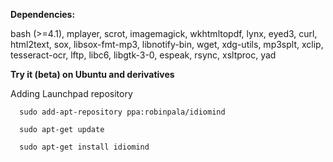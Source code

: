 
<b>Dependencies:</b>

bash (>=4.1), mplayer, scrot, imagemagick, wkhtmltopdf, lynx, eyed3, curl, html2text, sox, libsox-fmt-mp3, libnotify-bin, wget, xdg-utils, mp3splt, xclip, tesseract-ocr, lftp, libc6, libgtk-3-0, espeak, rsync, xsltproc, yad



<b>Try it (beta) on Ubuntu and derivatives</b>

Adding Launchpad repository

      sudo add-apt-repository ppa:robinpala/idiomind
      
      sudo apt-get update
      
      sudo apt-get install idiomind
      
